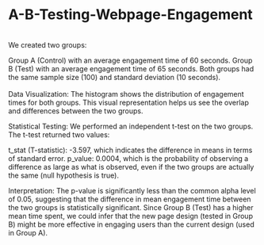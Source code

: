 # A-B-Testing-Webpage-Engagement
<br> 
We created two groups:

Group A (Control) with an average engagement time of 60 seconds. Group B (Test) with an average engagement time of 65 seconds. Both groups had the same sample size (100) and standard deviation (10 seconds). 
<br><br>Data Visualization: The histogram shows the distribution of engagement times for both groups. This visual representation helps us see the overlap and differences between the two groups.

Statistical Testing: We performed an independent t-test on the two groups. The t-test returned two values:

t_stat (T-statistic): -3.597, which indicates the difference in means in terms of standard error. p_value: 0.0004, which is the probability of observing a difference as large as what is observed, even if the two groups are actually the same (null hypothesis is true).

Interpretation: The p-value is significantly less than the common alpha level of 0.05, suggesting that the difference in mean engagement time between the two groups is statistically significant. Since Group B (Test) has a higher mean time spent, we could infer that the new page design (tested in Group B) might be more effective in engaging users than the current design (used in Group A).
